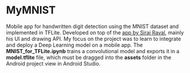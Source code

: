 # MyMNIST
Mobile app for handwritten digit detection using the MNIST dataset and implemented in TFLite.
Developed on top of the [app by Siraj Raval](https://github.com/llSourcell/A_Guide_to_Running_Tensorflow_Models_on_Android), mainly his UI and drawing API. My focus on the project was to learn to integrate and deploy a Deep Learning model on a mobile app.
The **MNIST_for_TFLite.ipynb** trains a convolutional model and exports it in a **model.tflite** file, which must be dragged into the **assets** folder in the Android project view in Android Studio.
